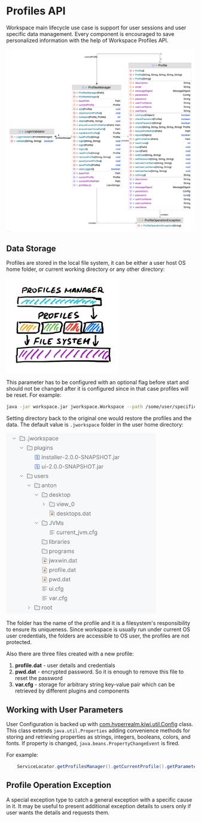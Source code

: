 # Profiles API

Workspace main lifecycle use case is support for user sessions and user specific data
management. Every component is encouraged to save personalized information with the help
of Workspace Profiles API.

<img src="./doc/profiles.png" alt="drawing" width="800px"/>

## Data Storage

Profiles are stored in the local file system, it can be either a user host OS home folder,
or current working directory or any other directory: 

<img src="./doc/profiles_manager.png" alt="drawing" width="300"/>

This parameter has to be configured 
with an optional flag before start and should not be changed after it is configured since in that case
profiles will be reset. For example:

```bash
java -jar workspace.jar jworkspace.Workspace --path /some/user/specific/path
```

Setting directory back to the original one would restore the
profiles and the data. The default value is ```.jworkspace``` folder in the user home directory:

<img src="./doc/data.jpg" alt="drawing" width="400"/>

The folder has the name of the profile and it is a filesystem's responsibility
to ensure its uniqueness. Since workspace is usually run under current OS user
credentials, the folders are accessible to OS user, the profiles are not protected. 

Also there are three files created with a new profile:

1. **profile.dat** - user details and credentials
2. **pwd.dat** - encrypted password. So it is enough to remove this file to reset the password
3. **var.cfg** - storage for arbitrary string key-value pair which can be retrieved by different plugins and components

## Working with User Parameters

User Configuration is backed up with [com.hyperrealm.kiwi.util.Config](https://github.com/grauds/clematis.desktop/blob/30a804ec1b121352fd013a4b553e5bcbefe5238e/libs/kiwi/src/main/java/com/hyperrealm/kiwi/util/Config.java) class. 
This class extends <code>java.util.Properties</code> adding convenience methods for storing and retrieving properties
as strings, integers, booleans, colors, and fonts. If property is changed, ```java.beans.PropertyChangeEvent``` is fired.

For example:

```java
    ServiceLocator.getProfilesManager().getCurrentProfile().getParameters().setProperty("MAX_SIZE", "1Gb");
```

## Profile Operation Exception

A special exception type to catch a general exception with a specific cause in it. It
may be useful to present additional exception details to users only if user wants the details
and requests them.